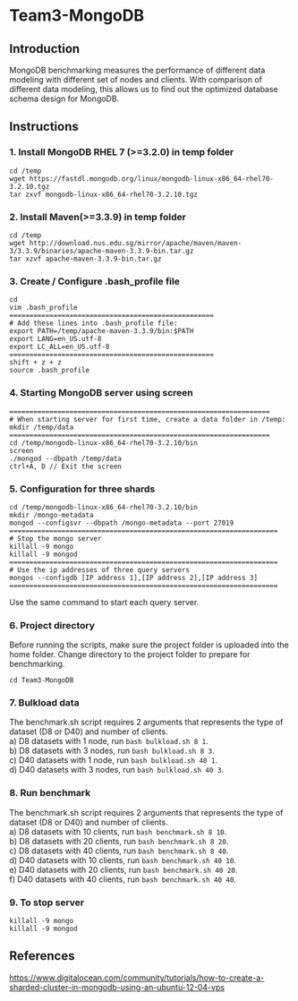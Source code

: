 # Team3-MongoDB


## Introduction
MongoDB benchmarking measures the performance of different data modeling with different set of nodes and clients. With comparison of different data modeling, this allows us to find out the optimized database schema design for MongoDB.

## Instructions
### 1. Install MongoDB RHEL 7 (>=3.2.0) in temp folder
```
cd /temp
wget https://fastdl.mongodb.org/linux/mongodb-linux-x86_64-rhel70-3.2.10.tgz
tar zxvf mongodb-linux-x86_64-rhel70-3.2.10.tgz
```

### 2. Install Maven(>=3.3.9) in temp folder
```
cd /temp
wget http://download.nus.edu.sg/mirror/apache/maven/maven-3/3.3.9/binaries/apache-maven-3.3.9-bin.tar.gz
tar xzvf apache-maven-3.3.9-bin.tar.gz
```
### 3. Create / Configure .bash_profile file
```
cd
vim .bash_profile
===================================================
# Add these lines into .bash_profile file:
export PATH=/temp/apache-maven-3.3.9/bin:$PATH
export LANG=en_US.utf-8
export LC_ALL=en_US.utf-8
===================================================
shift + z + z
source .bash_profile
```
### 4. Starting MongoDB server using screen
```
=================================================================
# When starting server for first time, create a data folder in /temp:
mkdir /temp/data
=================================================================
cd /temp/mongodb-linux-x86_64-rhel70-3.2.10/bin
screen
./mongod --dbpath /temp/data
ctrl+A, D // Exit the screen
```
### 5. Configuration for three shards
```
cd /temp/mongodb-linux-x86_64-rhel70-3.2.10/bin
mkdir /mongo-metadata
mongod --configsvr --dbpath /mongo-metadata --port 27019
===================================================================
# Stop the mongo server
killall -9 mongo
killall -9 mongod
===================================================================
# Use the ip addresses of three query servers
mongos --configdb [IP address 1],[IP address 2],[IP address 3]
===================================================================
```
Use the same command to start each query server.

### 6. Project directory
Before running the scripts, make sure the project folder is uploaded into the home folder. Change directory to the project folder to prepare for benchmarking.
```
cd Team3-MongoDB 
```
### 7. Bulkload data
The benchmark.sh script requires 2 arguments that represents the type of dataset (D8 or D40) and number of clients. </br>
a) D8 datasets with 1 node, run `bash bulkload.sh 8 1`. </br>
b) D8 datasets with 3 nodes, run `bash bulkload.sh 8 3`. </br>
c) D40 datasets with 1 node, run `bash bulkload.sh 40 1`. </br>
d) D40 datasets with 3 nodes, run `bash bulkload.sh 40 3`. 

### 8. Run benchmark
The benchmark.sh script requires 2 arguments that represents the type of dataset (D8 or D40) and number of clients. </br>
a) D8 datasets with 10 clients, run `bash benchmark.sh 8 10`.</br>
b) D8 datasets with 20 clients, run `bash benchmark.sh 8 20`.</br>
c) D8 datasets with 40 clients, run `bash benchmark.sh 8 40`.</br>
d) D40 datasets with 10 clients, run `bash benchmark.sh 40 10`.</br>
e) D40 datasets with 20 clients, run `bash benchmark.sh 40 20`.</br>
f) D40 datasets with 40 clients, run `bash benchmark.sh 40 40`.</br>

### 9. To stop server
```
killall -9 mongo
killall -9 mongod
```

## References
https://www.digitalocean.com/community/tutorials/how-to-create-a-sharded-cluster-in-mongodb-using-an-ubuntu-12-04-vps
